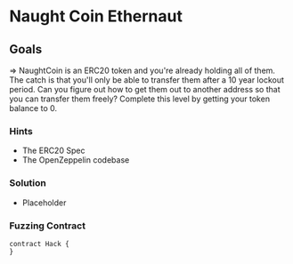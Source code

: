 # Naught Coin Ethernaut

## Goals

=> NaughtCoin is an ERC20 token and you're already holding all of them. The catch is that you'll only be able to transfer them after a 10 year lockout period. Can you figure out how to get them out to another address so that you can transfer them freely? Complete this level by getting your token balance to 0.

### Hints

- The ERC20 Spec
- The OpenZeppelin codebase

### Solution

- Placeholder

### Fuzzing Contract

```solidity
contract Hack {
}
```
